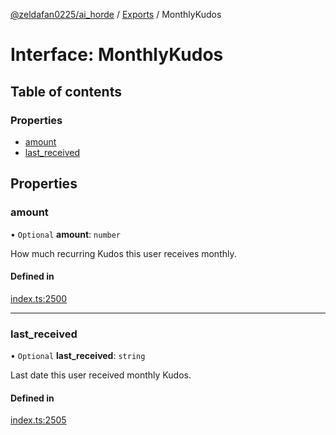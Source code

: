 [@zeldafan0225/ai_horde](../README.md) / [Exports](../modules.md) / MonthlyKudos

# Interface: MonthlyKudos

## Table of contents

### Properties

- [amount](MonthlyKudos.md#amount)
- [last\_received](MonthlyKudos.md#last_received)

## Properties

### amount

• `Optional` **amount**: `number`

How much recurring Kudos this user receives monthly.

#### Defined in

[index.ts:2500](https://github.com/ZeldaFan0225/ai_horde/blob/f6fd59f/index.ts#L2500)

___

### last\_received

• `Optional` **last\_received**: `string`

Last date this user received monthly Kudos.

#### Defined in

[index.ts:2505](https://github.com/ZeldaFan0225/ai_horde/blob/f6fd59f/index.ts#L2505)
